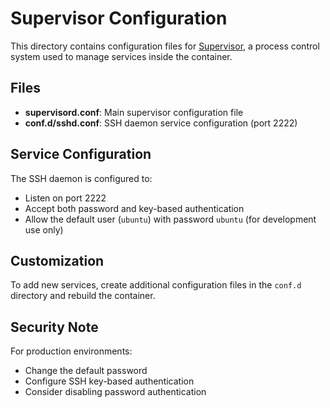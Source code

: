 # Supervisor Configuration

This directory contains configuration files for [Supervisor](http://supervisord.org/), a process control system used to manage services inside the container.

## Files

- **supervisord.conf**: Main supervisor configuration file
- **conf.d/sshd.conf**: SSH daemon service configuration (port 2222)

## Service Configuration

The SSH daemon is configured to:
- Listen on port 2222
- Accept both password and key-based authentication
- Allow the default user (`ubuntu`) with password `ubuntu` (for development use only)

## Customization

To add new services, create additional configuration files in the `conf.d` directory and rebuild the container.

## Security Note

For production environments:
- Change the default password
- Configure SSH key-based authentication
- Consider disabling password authentication
